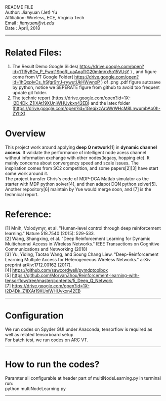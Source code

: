 README FILE  
Author: Jianyuan (Jet) Yu  
Affiliation: Wireless, ECE, Virginia Tech  
Email : *jianyuan@vt.edu*  
Date  : April, 2018  

-------------------------------------------------------------------------
# Related Files:
1. The Result Demo Google Slides( https://drive.google.com/open?id=1Tl5y8Ov_P_Fwqt1SpoRLuaAqaTlG20mImVx5o15VUsY ) , and figure come from VT Google Folder( https://drive.google.com/open?id=1hQxplvCs_hSfgr9rrJ-rywutUkHWwnxP ) of .png .pdf figure autosave by python, notice we SEPERATE figure from github to avoid too frequent update git folder.
2. The technic report (https://drive.google.com/open?id=1X-I2D4Dk_Z1IXAt19XUnlWHUvkxn42EB) and the latex folder (https://drive.google.com/open?id=1GeqjxzAroWrWHcM8LnwumbAo0h-ZYItX).





# Overview  
This project work around applying **deep Q network**[1] in **dynamic channel access**. It validate the performance of intelligent node acess channel without information exchange with other nodes(legacy, hopping etc). It mainly concerns about convergency speed and scale issues.
The inspiration comes from SC2 competition, and some papers[2][3] have start some work around it.  
The project transfer Chris's code of MDP-DCA Matlab simulator as the starter with MDP python solver[4], and then adapot DQN python solver[5].  
Another repository[6] maintain by Yue would merge soon, and [7] is the technical report.  

# Reference:  
[1] Mnih, Volodymyr, et al. "Human-level control through deep reinforcement learning." Nature 518.7540 (2015): 529-533.  
[2] Wang, Shangxing, et al. "Deep Reinforcement Learning for Dynamic Multichannel Access in Wireless Networks." IEEE Transactions on Cognitive Communications and Networking (2018)  
[3] Yu, Yiding, Taotao Wang, and Soung Chang Liew. "Deep-Reinforcement Learning Multiple Access for Heterogeneous Wireless Networks." arXiv preprint arXiv:1712.00162 (2017).  
[4] https://github.com/sawcordwell/pymdptoolbox  
[5] https://github.com/MorvanZhou/Reinforcement-learning-with-tensorflow/tree/master/contents/5_Deep_Q_Network   
[7] https://drive.google.com/open?id=1X-I2D4Dk_Z1IXAt19XUnlWHUvkxn42EB  



--------------------------------------------------------------------------
# Configuration  
We run codes on Spyder GUI under Anaconda, tensorflow is required as well as related tensorboard setup.  
For batch test, we run codes on ARC VT.   


--------------------------------------------------------------------------
# How to run the codes?  
Paramter all configurable at header part of multiNodeLearning.py
in terminal run:  
python multiNodeLearning.py







--------------------------------------------------------------------------